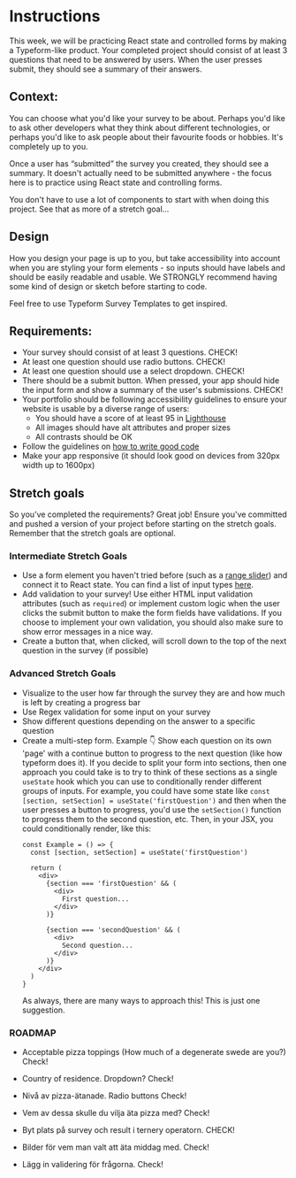 # Instructions

This week, we will be practicing React state and controlled forms by making a Typeform-like product. Your completed project should consist of at least 3 questions that need to be answered by users. When the user presses submit, they should see a summary of their answers.

## Context:

You can choose what you'd like your survey to be about. Perhaps you'd like to ask other developers what they think about different technologies, or perhaps you'd like to ask people about their favourite foods or hobbies. It's completely up to you.

Once a user has “submitted” the survey you created, they should see a summary. It doesn't actually need to be submitted anywhere - the focus here is to practice using React state and controlling forms.

You don't have to use a lot of components to start with when doing this project. See that as more of a stretch goal…

## Design

How you design your page is up to you, but take accessibility into account when you are styling your form elements - so inputs should have labels and should be easily readable and usable. We STRONGLY recommend having some kind of design or sketch before starting to code.

Feel free to use Typeform Survey Templates to get inspired.

## Requirements:
- Your survey should consist of at least 3 questions. CHECK!
- At least one question should use radio buttons.     CHECK!
- At least one question should use a select dropdown. CHECK!
- There should be a submit button. When pressed, your app should hide the input form and show a summary of the user's submissions.  CHECK!
- Your portfolio should be following accessibility guidelines to ensure your website is usable by a diverse range of users:
    - You should have a score of at least 95 in [Lighthouse](https://developer.chrome.com/docs/lighthouse/overview)
    - All images should have alt attributes and proper sizes
    - All contrasts should be OK
- Follow the guidelines on [how to write good code](https://www.notion.so/Guidelines-for-how-to-write-good-code-59abdd4307a24f5ca7914d566326f4df?pvs=21)
- Make your app responsive (it should look good on devices from 320px width up to 1600px)


## Stretch goals
So you’ve completed the requirements? Great job! Ensure you've committed and pushed a version of your project before starting on the stretch goals. Remember that the stretch goals are optional.

### Intermediate Stretch Goals
- Use a form element you haven't tried before (such as a [range slider](https://www.w3schools.com/howto/howto_js_rangeslider.asp)) and connect it to React state. You can find a list of input types [here](https://www.w3schools.com/html/html_form_input_types.asp).
- Add validation to your survey! Use either HTML input validation attributes (such as `required`) or implement custom logic when the user clicks the submit button to make the form fields have validations. If you choose to implement your own validation, you should also make sure to show error messages in a nice way.
- Create a button that, when clicked, will scroll down to the top of the next question in the survey (if possible)

### Advanced Stretch Goals
- Visualize to the user how far through the survey they are and how much is left by creating a progress bar
- Use Regex validation for some input on your survey
- Show different questions depending on the answer to a specific question
- Create a multi-step form. Example 👇
  Show each question on its own 'page' with a continue button to progress to the next question (like how typeform does it). If you decide to split your form into sections, then one approach you could take is to try to think of these sections as a single `useState` hook which you can use to conditionally render different groups of inputs. For example, you could have some state like `const [section, setSection] = useState('firstQuestion')` and then when the user presses a button to progress, you'd use the `setSection()` function to progress them to the second question, etc. Then, in your JSX, you could conditionally render, like this:
  ```
  const Example = () => {
    const [section, setSection] = useState('firstQuestion')
  
    return (
      <div>
        {section === 'firstQuestion' && (
          <div>
            First question...
          </div>
        )}
  
        {section === 'secondQuestion' && (
          <div>
            Second question...
          </div>
        )}
      </div>
    )
  }
  ```
  As always, there are many ways to approach this! This is just one suggestion.


### ROADMAP

- Acceptable pizza toppings (How much of a degenerate swede are you?)   Check!
- Country of residence. Dropdown?                                       Check!
- Nivå av pizza-ätanade. Radio buttons                                  Check!  
- Vem av dessa skulle du vilja äta pizza med?                           Check!

- Byt plats på survey och result i ternery operatorn.                   CHECK!
- Bilder för vem man valt att äta middag med.                           Check!

- Lägg in validering för frågorna.                                      Check!
